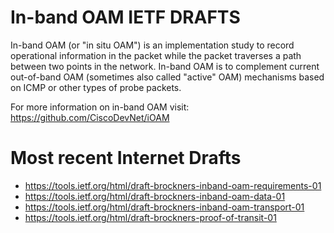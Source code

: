 # In-band OAM IETF DRAFTS

In-band OAM (or "in situ OAM") is an implementation study to record operational
information in the packet while the packet traverses a path between two points
in the network. In-band OAM is to complement current out-of-band OAM (sometimes
also called "active" OAM) mechanisms based on ICMP or other types of probe
packets.

For more information on in-band OAM visit:
https://github.com/CiscoDevNet/iOAM

# Most recent Internet Drafts

 - https://tools.ietf.org/html/draft-brockners-inband-oam-requirements-01
 - https://tools.ietf.org/html/draft-brockners-inband-oam-data-01
 - https://tools.ietf.org/html/draft-brockners-inband-oam-transport-01
 - https://tools.ietf.org/html/draft-brockners-proof-of-transit-01
